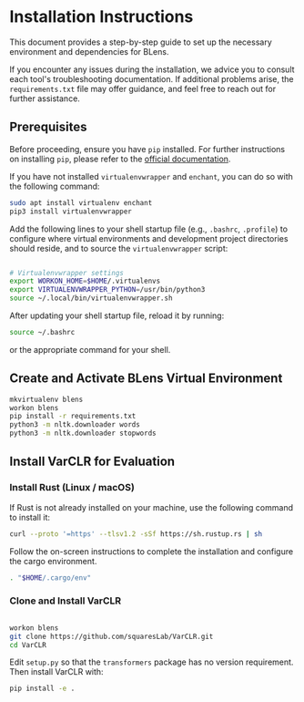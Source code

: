 # Installation Instructions

This document provides a step-by-step guide to set up the necessary environment and dependencies for BLens.

If you encounter any issues during the installation, we advice you to consult each tool's troubleshooting documentation.
If additional problems arise, the `requirements.txt` file may offer guidance, and feel free to reach out for further assistance.

## Prerequisites


Before proceeding, ensure you have `pip` installed. For further instructions on installing `pip`, please refer to the [official documentation](https://pip.pypa.io/en/stable/installation/).


If you have not installed `virtualenvwrapper` and `enchant`, you can do so with the following command:


```bash
sudo apt install virtualenv enchant
pip3 install virtualenvwrapper
```


Add the following lines to your shell startup file (e.g., `.bashrc`, `.profile`) to configure where virtual environments and development project directories should reside, and to source the `virtualenvwrapper` script:


```bash

# Virtualenvwrapper settings
export WORKON_HOME=$HOME/.virtualenvs
export VIRTUALENVWRAPPER_PYTHON=/usr/bin/python3
source ~/.local/bin/virtualenvwrapper.sh
```


After updating your shell startup file, reload it by running:


```bash
source ~/.bashrc
```


or the appropriate command for your shell.


## Create and Activate BLens Virtual Environment


```bash
mkvirtualenv blens
workon blens
pip install -r requirements.txt
python3 -m nltk.downloader words
python3 -m nltk.downloader stopwords

```


## Install VarCLR for Evaluation


### Install Rust (Linux / macOS)


If Rust is not already installed on your machine, use the following command to install it:


```bash
curl --proto '=https' --tlsv1.2 -sSf https://sh.rustup.rs | sh
```


Follow the on-screen instructions to complete the installation and configure the cargo environment.


```bash
. "$HOME/.cargo/env"
```


### Clone and Install VarCLR


```bash

workon blens
git clone https://github.com/squaresLab/VarCLR.git
cd VarCLR

```


Edit `setup.py` so that the `transformers` package has no version requirement. Then install VarCLR with:


```bash
pip install -e .
```

